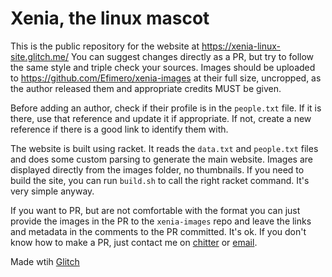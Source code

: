 Xenia, the linux mascot
=================

This is the public repository for the website at https://xenia-linux-site.glitch.me/
You can suggest changes directly as a PR, but try to follow the same style and triple check your sources. Images should be uploaded to https://github.com/Efimero/xenia-images at their full size, uncropped, as the author released them and appropriate credits MUST be given.

Before adding an author, check if their profile is in the `people.txt` file. If it is there, use that reference and update it if appropriate. If not, create a new reference if there is a good link to identify them with.

The website is built using racket. It reads the `data.txt` and `people.txt` files and does some custom parsing to generate the main website. Images are displayed directly from the images folder, no thumbnails. If you need to build the site, you can run `build.sh` to call the right racket command. It's very simple anyway.

If you want to PR, but are not comfortable with the format you can just provide the images in the PR to the `xenia-images` repo and leave the links and metadata in the comments to the PR committed. It's ok. If you don't know how to make a PR, just contact me on [chitter](https://chitter.xyz/@efi) or [email](mailto:ardecopon+xenia@gmail.com).

Made wtih [Glitch](https://glitch.com/)
